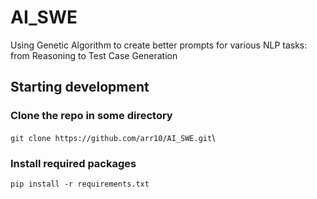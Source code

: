 # AI_SWE
Using Genetic Algorithm to create better prompts for various NLP tasks: from Reasoning to Test Case Generation
## Starting development
### Clone the repo in some directory
```git clone https://github.com/arr10/AI_SWE.git```\
### Install required packages
```pip install -r requirements.txt```